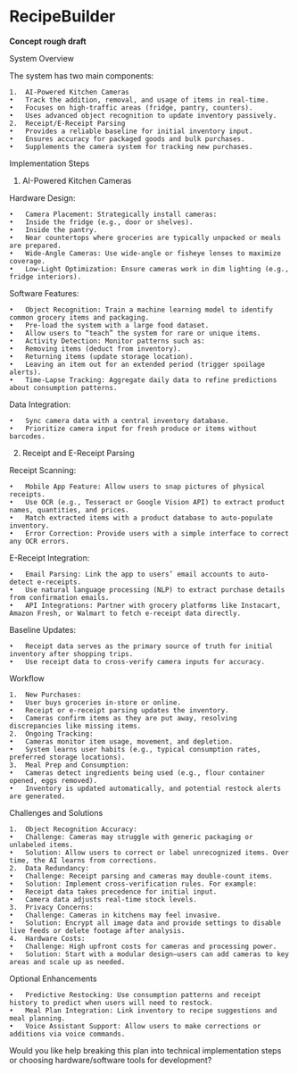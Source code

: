 # RecipeBuilder

**Concept rough draft**

System Overview

The system has two main components:

	1.	AI-Powered Kitchen Cameras
	•	Track the addition, removal, and usage of items in real-time.
	•	Focuses on high-traffic areas (fridge, pantry, counters).
	•	Uses advanced object recognition to update inventory passively.
	2.	Receipt/E-Receipt Parsing
	•	Provides a reliable baseline for initial inventory input.
	•	Ensures accuracy for packaged goods and bulk purchases.
	•	Supplements the camera system for tracking new purchases.

Implementation Steps

1. AI-Powered Kitchen Cameras

Hardware Design:

	•	Camera Placement: Strategically install cameras:
	•	Inside the fridge (e.g., door or shelves).
	•	Inside the pantry.
	•	Near countertops where groceries are typically unpacked or meals are prepared.
	•	Wide-Angle Cameras: Use wide-angle or fisheye lenses to maximize coverage.
	•	Low-Light Optimization: Ensure cameras work in dim lighting (e.g., fridge interiors).

Software Features:

	•	Object Recognition: Train a machine learning model to identify common grocery items and packaging.
	•	Pre-load the system with a large food dataset.
	•	Allow users to “teach” the system for rare or unique items.
	•	Activity Detection: Monitor patterns such as:
	•	Removing items (deduct from inventory).
	•	Returning items (update storage location).
	•	Leaving an item out for an extended period (trigger spoilage alerts).
	•	Time-Lapse Tracking: Aggregate daily data to refine predictions about consumption patterns.

Data Integration:

	•	Sync camera data with a central inventory database.
	•	Prioritize camera input for fresh produce or items without barcodes.

2. Receipt and E-Receipt Parsing

Receipt Scanning:

	•	Mobile App Feature: Allow users to snap pictures of physical receipts.
	•	Use OCR (e.g., Tesseract or Google Vision API) to extract product names, quantities, and prices.
	•	Match extracted items with a product database to auto-populate inventory.
	•	Error Correction: Provide users with a simple interface to correct any OCR errors.

E-Receipt Integration:

	•	Email Parsing: Link the app to users’ email accounts to auto-detect e-receipts.
	•	Use natural language processing (NLP) to extract purchase details from confirmation emails.
	•	API Integrations: Partner with grocery platforms like Instacart, Amazon Fresh, or Walmart to fetch e-receipt data directly.

Baseline Updates:

	•	Receipt data serves as the primary source of truth for initial inventory after shopping trips.
	•	Use receipt data to cross-verify camera inputs for accuracy.

Workflow

	1.	New Purchases:
	•	User buys groceries in-store or online.
	•	Receipt or e-receipt parsing updates the inventory.
	•	Cameras confirm items as they are put away, resolving discrepancies like missing items.
	2.	Ongoing Tracking:
	•	Cameras monitor item usage, movement, and depletion.
	•	System learns user habits (e.g., typical consumption rates, preferred storage locations).
	3.	Meal Prep and Consumption:
	•	Cameras detect ingredients being used (e.g., flour container opened, eggs removed).
	•	Inventory is updated automatically, and potential restock alerts are generated.

Challenges and Solutions

	1.	Object Recognition Accuracy:
	•	Challenge: Cameras may struggle with generic packaging or unlabeled items.
	•	Solution: Allow users to correct or label unrecognized items. Over time, the AI learns from corrections.
	2.	Data Redundancy:
	•	Challenge: Receipt parsing and cameras may double-count items.
	•	Solution: Implement cross-verification rules. For example:
	•	Receipt data takes precedence for initial input.
	•	Camera data adjusts real-time stock levels.
	3.	Privacy Concerns:
	•	Challenge: Cameras in kitchens may feel invasive.
	•	Solution: Encrypt all image data and provide settings to disable live feeds or delete footage after analysis.
	4.	Hardware Costs:
	•	Challenge: High upfront costs for cameras and processing power.
	•	Solution: Start with a modular design—users can add cameras to key areas and scale up as needed.

Optional Enhancements

	•	Predictive Restocking: Use consumption patterns and receipt history to predict when users will need to restock.
	•	Meal Plan Integration: Link inventory to recipe suggestions and meal planning.
	•	Voice Assistant Support: Allow users to make corrections or additions via voice commands.

Would you like help breaking this plan into technical implementation steps or choosing hardware/software tools for development?
